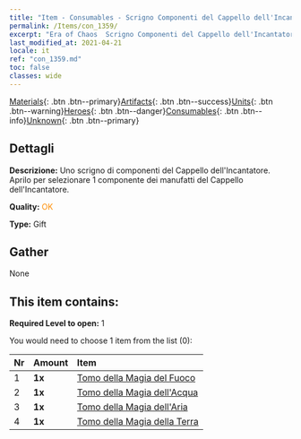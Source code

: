 ```yaml
---
title: "Item - Consumables - Scrigno Componenti del Cappello dell'Incantatore"
permalink: /Items/con_1359/
excerpt: "Era of Chaos  Scrigno Componenti del Cappello dell'Incantatore"
last_modified_at: 2021-04-21
locale: it
ref: "con_1359.md"
toc: false
classes: wide
---
```

 [Materials](/it/Items/){: .btn .btn--primary}[Artifacts](/it/Items/Artifacts/){: .btn .btn--success}[Units](/it/Items/Units/){: .btn .btn--warning}[Heroes](/it/Items/Heroes/){: .btn .btn--danger}[Consumables](/it/Items/Consumables/){: .btn .btn--info}[Unknown](/it/Items/Unknown/){: .btn .btn--primary}

## Dettagli
 **Descrizione:** Uno scrigno di componenti del Cappello dell'Incantatore. Aprilo per selezionare 1 componente dei manufatti del Cappello dell'Incantatore.

 **Quality:** <span style="color: #FF8C00">OK</span>

 **Type:** Gift

## Gather

  None

## This item contains:

 **Required Level to open:** 1

 You would need to choose 1 item from the list (0):

  | Nr | Amount |     Item    |
  |:---|:-------|:------------|
  | 1 |  **1x** | [Tomo della Magia del Fuoco](/it/Items/art_178/) |  | 
  | 2 |  **1x** | [Tomo della Magia dell'Acqua](/it/Items/art_179/) |  | 
  | 3 |  **1x** | [Tomo della Magia dell'Aria](/it/Items/art_180/) |  | 
  | 4 |  **1x** | [Tomo della Magia della Terra](/it/Items/art_181/) |  | 

